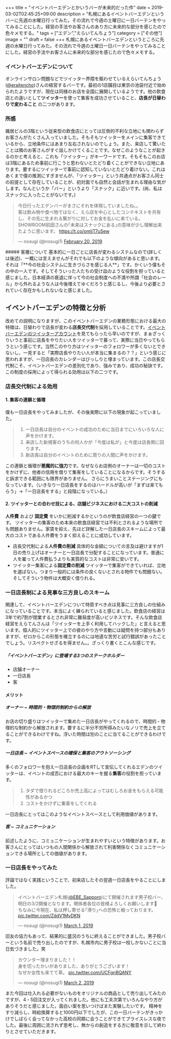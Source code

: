 +++
title = "イベントバーエデンとかいうバーが未来的だった件"
date = 2019-03-02T02:45:25+09:00
description = "札幌にあるイベントバーエデンというバーに先週の水曜日行ってみた。その流れで今週の土曜日に一日バーテンをやってみることにした。経営の手法やお客さんのあり方に未来的な部分を感じたので色々メモする。"
tags = ["エデン","えらいてんちょう"]
category = ["その他"]
image = ""
draft = false
+++
札幌にあるイベントバーエデンというところに先週の水曜日行ってみた。その流れで今週の土曜日一日バーテンをやってみることにした。経営の手法やお客さんに未来的な部分を感じたので色々メモする。

### イベントバーエデンについて
オンラインサロン問題などでツイッター界隈を賑わせているえらいてんちょう([@eraitencho](https://twitter.com/eraitencho))さんの経営するバーです。最初の1店舗目は東京の池袋付近で始められたようですが、現在は同様のお店を全国に展開しているようです。他の飲食店との違いとして**ツイッター**を使って集客を成功させていること、**店長が日替わりで変わること** の二つがあります。

### 所感
雑居ビルの3階という従来型の飲食店にとっては圧倒的不利な立地にも関わらずお客さんがたくさん入っていました。そもそもツイッターをメインに集客できているから、立地条件にはあまり左右されないのでしょう。また、来店して驚いたことは隣のお客さんがすぐ話しかけてくることです。なぜこのようなことが起きるのかと考えると、これも「ツイッター」がキーワードです。そもそもこのお店は3階にあるため事前に行こうと思わないとたどり着くことができない立地にあります。要するにツイッターで事前に認知していないとたどり着けない。これはあくまで僕の推測にすぎませんが、「ツイッター」という共通点がお客さん同士の前提として存在していることが、初対面でも自然と会話が生まれる理由な気がします。なんというか「バー」というより「スナック」に近いです。(尚、私はスナックに入ったことがないです。)
<blockquote class="twitter-tweet"><p lang="ja" dir="ltr">今日行ったエデンバーがまさにそれを体現していましたね。。<br>客は飲み物や食べ物ではなく、えら店を中心としたコンテキストを共有し、その先に生まれる繋がりに対してお金を払いに来ている。SHOWROOM前田さんの｢未来はスナックにある｣の意味が少し理解出来たように思います。 <a href="https://t.co/omIjT7uSew">https://t.co/omIjT7uSew</a></p>&mdash; nosugi (@nosugi1) <a href="https://twitter.com/nosugi1/status/1098227254457319426?ref_src=twsrc%5Etfw">February 20, 2019</a></blockquote> <script async src="https://platform.twitter.com/widgets.js" charset="utf-8"></script>
##### 客層について
基本的に一日ごとに店長が変わるシステムなので(詳しくは後述)、一概には言えませんがそれでも以下のような傾向があると思います。
それは「**今の社会システムに生きづらさを感じる人**」です。かくいう僕もその中の一人です。そしてそういった人たちの受け皿のような役割を担っていると感じました。日本経済の衰退に伴って今の社会制度への不満や所謂「社会のレール」から外れるような人は今後増えてゆくだろうと感じるし、今後より必要とされていく存在かもしれないなと感じました。

## イベントバーエデンの特徴と分析
改めての説明になりますが、このイベントバーエデンの業務形態における最大の特徴は、日替わりで店長が変わる**店長交代制**を採用していることです。[イベントバーエデンのツイッターアカウント](https://twitter.com/Eventbar_Eden)を見てもらったら早いのですが、まぁざっくりいうと事前に店長をやりたい人をツイッターで募って、実際に当日やってもらうという感じです。当然このやり方はツイッターのフォロワーが多くないとできないし、一見すると「実際店長やりたい人が本当に集まるの？？」という感じに思われますが、一日店長のカレンダーはびっしりと埋まっています。この店長交代制こそ、イベントバーエデンの差別化であり、強みであり、成功の秘訣です。
この制度の採用によって得られる効用は以下の二つです。

### 店長交代制による効用
#### 1. 集客の連鎖と循環
僕も一日店長をやってみましたが、その後実際に以下の現象が起こっていました。

> 1. 一日店長は自分のイベントの成功のために当日までにいろいろな人に声をかけます。
> 2. 来店した新規客のうちの何人かが「今度は私が」と今度は店長側に回ります。
> 3. 新店長は自分のイベントのために周りの人間に声をかけます。

この連鎖と循環が**悪魔的に強力**です。なぜならお店側のオーナーは一切のコストをかけずに、他者の信用を借りて集客をしていることになるからです。そうすると訴求できる範囲にも限界がありません。
さらにうまいことステージングにもなっています。（いきなり一日店長をするのはハードルが高いが「まずは来てもらう」→「一日店長をする」と段階になっている。）

#### 2. ツイッターとの合わせ技による、店舗ビジネスにおける二大コストの削減
**人件費** および **固定費** をいかに削減するかというのが飲食店経営の一つの鍵です。
ツイッターの集客のため本来の飲食店経営では不利とされるような場所でも問題ありません。家賃を抑え、先ほど詳解した一日店長のスキームによって最大のコストである人件費をうまく抑えることに成功しています。

- 店長交代制による**人件費の削減**
具体的な金額についての言及は避けますが1日の売り上げはオーナーと一日店長で分配することになっています。普通に人を雇って人件費払うよりも実質的なコストは非常に安いです。
- ツイッター集客による**固定費の削減**
ツイッターで集客ができていれば、立地を選ばない。つまり一般的には条件の良くないとされる物件でも問題ない。そしてそういう物件は大概安く借りれる。

### 一日店長制による見事な三方良しのスキーム
関連して、イベントバーエデンについて特質すべき点は見事に三方良しの仕組みになっていることです。本当によく練られていると感じました。飲食店の経営は3年で約7割が閉業するとされ非常に難易度が高いビジネスです。そんな飲食店経営をえらてんさんは「ツイッターを上手く利用してハックした」と言えると思います。個人的にツイッター上での彼のやり方や言動には疑問を持つ部分もありますが、ゼロからこの形態を確立するのには地道な苦労と試行錯誤があったことでしょう。リスペクトせざるを得ません。。ざっくり書くとこんな感じです。

##### 「イベントバーエデン」に登場する3つのステークホルダー
- 店舗オーナー
- 一日店長
- 客

#### メリット
##### オーナー ~ 時間的・物理的制約からの解放
お店の切り盛りはツイッターで集めた一日店長がやってくれるので、時間的・物理的な制約から解放されます。要するに半分不労所得みたいなノリで売上を立てることができるわけですね。浮いた時間は別のことに当てることができるわけです。

##### 一日店長 ~ イベントスペースの確保と集客のアウトソーシング
多くのフォロワーを抱え一日店長の企画をRTして宣伝してくれるエデンのツイッターは、イベントの成否における最大のキーを握る**集客**の役割を担っています。

> 1. タダで借りれるどころか売上高によってはむしろお金をもらえる可能性があるかつ
> 2.  コストをかけずに集客をしてくれる

一日店長にとってはこのようなイベントスペースとして利用価値があります。
##### 客 ~ コミュニケーション
前述したように、コミュニケーションが生まれやすいという特徴があります。お客さんにとってはいつもの人間関係から解放されて利害関係なくコミュニケーションできる場所としての価値があります。


### 一日店長をやってみた
評論ではなく実践ということで、初来店したその翌週一日店長をやることにしました。
<blockquote class="twitter-tweet"><p lang="ja" dir="ltr">イベントバーエデン札幌(<a href="https://twitter.com/EBE_Sapporo?ref_src=twsrc%5Etfw">@EBE_Sapporo</a>)にて開催されます男子校バー、明日の3/2開催となります。関係者各位の皆様よろしくお願いします🙇<br>ちなみに今現在、私は押し寄せる｢滑り｣への恐怖と戦っております。 <a href="https://t.co/ZddV1MvDKN">pic.twitter.com/ZddV1MvDKN</a></p>&mdash; nosugi (@nosugi1) <a href="https://twitter.com/nosugi1/status/1101419366489288704?ref_src=twsrc%5Etfw">March 1, 2019</a></blockquote> <script async src="https://platform.twitter.com/widgets.js" charset="utf-8"></script>

旧友の協力もあって、結果的に盛況のうちに終えることができました。男子校バーという名前で売り出したのですが、札幌市内に男子校は一校しかないことに当日気づきました。笑
<blockquote class="twitter-tweet"><p lang="ja" dir="ltr">カウンター埋まりました！！<br>身を切ったかいがありました、ありがとうございます！<br>なぜか女性も来てて草。 <a href="https://t.co/UCFgnBQANY">pic.twitter.com/UCFgnBQANY</a></p>&mdash; nosugi (@nosugi1) <a href="https://twitter.com/nosugi1/status/1101829944168992768?ref_src=twsrc%5Etfw">March 2, 2019</a></blockquote> <script async src="https://platform.twitter.com/widgets.js" charset="utf-8"></script>
また今回は仕入れる必要がないものをオリジナルの商品として売り出してみたのですが、4・5回注文が入ってくれました。他にも工夫次第でいろんなやり方がありそうだと感じました。面白い案を思いつけばまた実験したいです。
精神をすり減らし、時給換算すると1000円以下でしたが、この一日バーテンがきっかけでしばらく会ってなかった高校の同期に会うことができてプライスレスな夜でした。最後に周囲に流されず思考し、無からの創造をする方に敬意を示して終わりとさせていただきます。
